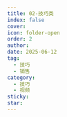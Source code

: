 ```yaml
---
title: 02-技巧类
index: false
cover: 
icon: folder-open
order: 2
author: 
date: 2025-06-12
tag:
  - 技巧
  - 销售
category:
  - 技巧
  - 视频
sticky: 
star: 
---
```


<Catalog />
